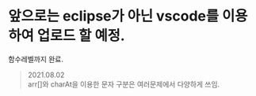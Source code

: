 # 앞으로는 eclipse가 아닌 vscode를 이용하여 업로드 할 예정.
함수레벨까지 완료.

> 2021.08.02 </br> arr[]와 charAt을 이용한 문자 구분은 여러문제에서 다양하게 쓰임.